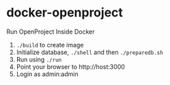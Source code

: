 docker-openproject
==================

Run OpenProject Inside Docker

1. ```./build``` to create image
2. Initialize database, ```./shell``` and then ```./preparedb.sh```
3. Run using ```./run```
4. Point your browser to http://host:3000
5. Login as admin:admin
